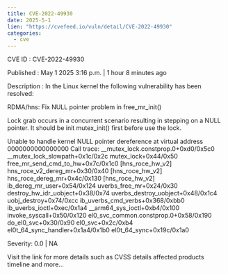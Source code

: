 ```yaml
---
title: CVE-2022-49930
date: 2025-5-1
lien: "https://cvefeed.io/vuln/detail/CVE-2022-49930"
categories:
  - cve
---
```


CVE ID : CVE-2022-49930

Published :  May 1
2025
3:16 p.m. | 1 hour
8 minutes ago

Description : In the Linux kernel
the following vulnerability has been resolved:

RDMA/hns: Fix NULL pointer problem in free_mr_init()

Lock grab occurs in a concurrent scenario
resulting in stepping on a NULL
pointer.  It should be init mutex_init() first before use the lock.

  Unable to handle kernel NULL pointer dereference at virtual address 0000000000000000
  Call trace:
   __mutex_lock.constprop.0+0xd0/0x5c0
   __mutex_lock_slowpath+0x1c/0x2c
   mutex_lock+0x44/0x50
   free_mr_send_cmd_to_hw+0x7c/0x1c0 [hns_roce_hw_v2]
   hns_roce_v2_dereg_mr+0x30/0x40 [hns_roce_hw_v2]
   hns_roce_dereg_mr+0x4c/0x130 [hns_roce_hw_v2]
   ib_dereg_mr_user+0x54/0x124
   uverbs_free_mr+0x24/0x30
   destroy_hw_idr_uobject+0x38/0x74
   uverbs_destroy_uobject+0x48/0x1c4
   uobj_destroy+0x74/0xcc
   ib_uverbs_cmd_verbs+0x368/0xbb0
   ib_uverbs_ioctl+0xec/0x1a4
   __arm64_sys_ioctl+0xb4/0x100
   invoke_syscall+0x50/0x120
   el0_svc_common.constprop.0+0x58/0x190
   do_el0_svc+0x30/0x90
   el0_svc+0x2c/0xb4
   el0t_64_sync_handler+0x1a4/0x1b0
   el0t_64_sync+0x19c/0x1a0

Severity: 0.0 | NA

Visit the link for more details
such as CVSS details
affected products
timeline
and more...

